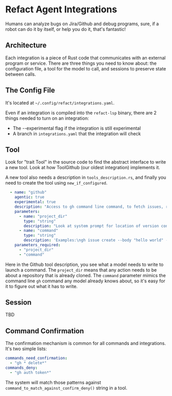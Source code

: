 # Refact Agent Integrations

Humans can analyze bugs on Jira/Github and debug programs, sure, if a robot can do it by itself, or help you do it,
that's fantastic!


## Architecture

Each integration is a piece of Rust code that communicates with an external program or service. There are three
things you need to know about: the configuration file, a tool for the model to call, and sessions to preserve
state between calls.


## The Config File

It's located at `~/.config/refact/integrations.yaml`.

Even if an integration is compiled into the `refact-lsp` binary, there are 2 things needed to turn on an integration:

* The --experimental flag if the integration is still experimental
* A branch in `integrations.yaml` that the integration will check


## Tool

Look for "trait Tool" in the source code to find the abstract interface to write a new tool. Look at how
ToolGithub (our oldest integration) implements it.

A new tool also needs a description in `tools_description.rs`, and finally you need to create the tool
using `new_if_configured`.

```yaml
  - name: "github"
    agentic: true
    experimental: true
    description: "Access to gh command line command, to fetch issues, review PRs."
    parameters:
      - name: "project_dir"
        type: "string"
        description: "Look at system prompt for location of version control (.git folder) of the active file."
      - name: "command"
        type: "string"
        description: 'Examples:\ngh issue create --body "hello world" --title "Testing gh integration"\ngh issue list --author @me --json number,title,updatedAt,url\n'
    parameters_required:
      - "project_dir"
      - "command"
```

Here in the Github tool description, you see what a model needs to write to launch a command. The `project_dir` means that any
action needs to be about a repository that is already cloned. The `command` parameter mimics the command line `gh` command
any model already knows about, so it's easy for it to figure out what it has to write.


## Session

TBD


## Command Confirmation

The confirmation mechanism is common for all commands and integrations. It's two simple lists:

```yaml
commands_need_confirmation:
  - "gh * delete*"
commands_deny:
  - "gh auth token*"
```

The system will match those patterns against `command_to_match_against_confirm_deny()` string in a tool.

